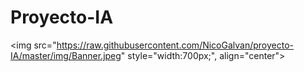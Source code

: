 # Proyecto-IA
<img src="https://raw.githubusercontent.com/NicoGalvan/proyecto-IA/master/img/Banner.jpeg" style="width:700px;", align="center">
